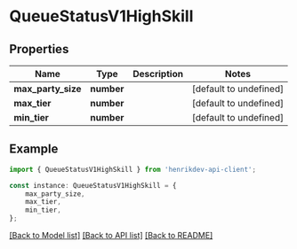 # QueueStatusV1HighSkill


## Properties

Name | Type | Description | Notes
------------ | ------------- | ------------- | -------------
**max_party_size** | **number** |  | [default to undefined]
**max_tier** | **number** |  | [default to undefined]
**min_tier** | **number** |  | [default to undefined]

## Example

```typescript
import { QueueStatusV1HighSkill } from 'henrikdev-api-client';

const instance: QueueStatusV1HighSkill = {
    max_party_size,
    max_tier,
    min_tier,
};
```

[[Back to Model list]](../README.md#documentation-for-models) [[Back to API list]](../README.md#documentation-for-api-endpoints) [[Back to README]](../README.md)

